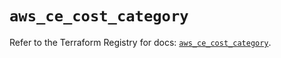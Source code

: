 # `aws_ce_cost_category`

Refer to the Terraform Registry for docs: [`aws_ce_cost_category`](https://registry.terraform.io/providers/hashicorp/aws/5.64.0/docs/resources/ce_cost_category).
